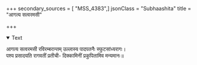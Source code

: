 +++
secondary_sources = [ "MSS_4383",]
jsonClass = "Subhaashita"
title = "आगत्य सत्वरमसी"

+++

<details open><summary>Text</summary>

आगत्य सत्वरमसी रविरम्बरान्तम् उल्लास्य पादपतनैः स्फुटसांध्यरागः।  
पश्य प्रसादयति रागवतीं प्रतीची- दिक्कामिनीं प्रकुपितामिव मन्यमानः॥
</details>
